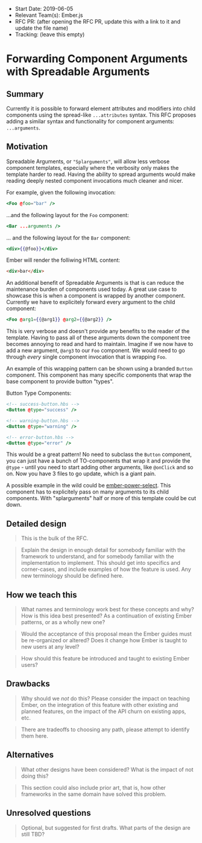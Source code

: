 - Start Date: 2019-06-05
- Relevant Team(s): Ember.js
- RFC PR: (after opening the RFC PR, update this with a link to it and update the file name)
- Tracking: (leave this empty)

# Forwarding Component Arguments with Spreadable Arguments

## Summary

Currently it is possible to forward element attributes and modifiers into child components using the spread-like 
`...attributes` syntax. This RFC proposes adding a similar syntax and functionality for component arguments: `...arguments`. 

## Motivation

Spreadable Arguments, or `"Splarguments"`, will allow less verbose component templates, especially where the verbosity only makes the template harder to read.
Having the ability to spread arguments would make reading deeply nested component invocations much cleaner and nicer.


For example, given the following invocation:
```hbs
<Foo @foo="bar" />
```
...and the following layout for the `Foo` component:
```hbs
<Bar ...arguments />
```
... and the following layout for the `Bar` component:
```hbs
<div>{{@foo}}</div>
```
Ember will render the folliwing HTML content:
```html
<div>bar</div>
```

An additional benefit of Spreadable Arguments is that is can reduce the maintenance burden of components used today.
A great use case to showcase this is when a component is wrapped by another component. Currently we have to explicitely forward every argument to the child component:

```hbs
<Foo @arg1={{@arg1}} @arg2={{@arg2}} />
```
This is very verbose and doesn't provide any benefits to the reader of the template. Having to pass all of these arguments down the component tree becomes annoying to read and hard to maintain. Imagine if we now have to add a new argument, `@arg3` to our `Foo` component. We would need to go through *every* single component invocation that is wrapping `Foo`.


An example of this wrapping pattern can be shown using a branded `Button` component. This component has many specific components that wrap the base component to provide button "types".

Button Type Components:
```hbs
<!-- success-button.hbs -->
<Button @type="success" />
```
```hbs
<!-- warning-button.hbs -->
<Button @type="warning" />
```
```hbs
<!-- error-button.hbs -->
<Button @type="error" />
```

This would be a great pattern! No need to subclass the `Button` component, you can just have a bunch of TO-components that wrap it and provide the `@type` - until you need to start adding other arguments, like `@onClick` and so on. Now you have 3 files to go update, which is a giant pain.


A possible example in the wild could be 
[ember-power-select](https://github.com/cibernox/ember-power-select/blob/master/addon/templates/components/power-select.hbs).
This component has to explicitely pass on many arguments to its child components. With "splarguments" half or more of this template could
be cut down.

## Detailed design

> This is the bulk of the RFC.

> Explain the design in enough detail for somebody
familiar with the framework to understand, and for somebody familiar with the
implementation to implement. This should get into specifics and corner-cases,
and include examples of how the feature is used. Any new terminology should be
defined here.

## How we teach this

> What names and terminology work best for these concepts and why? How is this
idea best presented? As a continuation of existing Ember patterns, or as a
wholly new one?

> Would the acceptance of this proposal mean the Ember guides must be
re-organized or altered? Does it change how Ember is taught to new users
at any level?

> How should this feature be introduced and taught to existing Ember
users?

## Drawbacks

> Why should we *not* do this? Please consider the impact on teaching Ember,
on the integration of this feature with other existing and planned features,
on the impact of the API churn on existing apps, etc.

> There are tradeoffs to choosing any path, please attempt to identify them here.

## Alternatives

> What other designs have been considered? What is the impact of not doing this?

> This section could also include prior art, that is, how other frameworks in the same domain have solved this problem.

## Unresolved questions

> Optional, but suggested for first drafts. What parts of the design are still
TBD?
